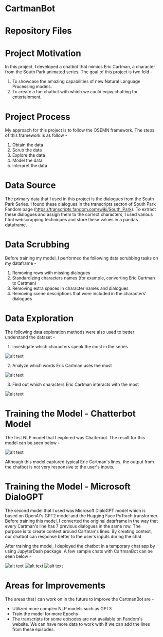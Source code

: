 # CartmanBot

# Repository Files

# Project Motivation
In this project, I developed a chatbot that mimics Eric Cartman, a character from the South Park animated series. The goal of this project is two fold -

1. To showcase the amazing capabilities of new Natural Language Processing models.
2. To create a fun chatbot with which we could enjoy chatting for entertainment.

# Project Process
My approach for this project is to follow the OSEMN framework. The steps of this framework is as follow - 

1. Obtain the data
2. Scrub the data
3. Explore the data
4. Model the data
5. Interpret the data

# Data Source
The primary data that I used in this project is the dialogues from the South Park Series. I found these dialogues in the transcripts secton of South Park Fandom page (https://transcripts.fandom.com/wiki/South_Park). To extract these dialogues and assign them to the correct characters, I used various html webscrapping techniques and store these values in a pandas dataframe.

# Data Scrubbing
Before training my model, I performed the following data scrubbing tasks on my dataframe - 
1. Removing rows with missing dialogues
2. Standardizing characters names (for example, converting Eric Cartman to Cartman)
3. Removing extra spaces in character names and dialogues
4. Removing scene descriptions that were included in the characters' dialogues

# Data Exploration
The following data exploration methods were also used to better understand the dataset - 
1. Investigate which characters speak the most in the series

![alt text](https://github.com/kyawsawhtoon/CartmanBot/blob/master/Most_lines.png)

2. Analyze which words Eric Cartman uses the most

![alt text](https://github.com/kyawsawhtoon/CartmanBot/blob/master/word_cloud.png)

3. Find out which characters Eric Cartman interacts with the most

![alt text](https://github.com/kyawsawhtoon/CartmanBot/blob/master/Most_Interact.png)

# Training the Model - Chatterbot Model
The first NLP model that I explored was Chatterbot. The result for this model can be seen below - 

![alt text](https://github.com/kyawsawhtoon/CartmanBot/blob/master/ChatterBot.JPG)

Although this model captured typical Eric Cartman's lines, the output from the chatbot is not very responsive to the user's inputs.

# Training the Model - Microsoft DialoGPT
The second model that I used was Microsoft DialoGPT model which is based on OpenAI's GPT2 model and the Hugging Face PyTorch transformer. Before training this model, I converted the original dataframe in the way that every Cartman's line has 7 previous dialogues in the same row. The purpose is to create context around Cartman's lines. By creating context, our chatbot can response better to the user's inputs during the chat.

After training the model, I deployed the chatbot in a temporary chat app by using JupyterDash package. A few sample chats with CartmanBot can be seen below - 

![alt text](https://github.com/kyawsawhtoon/CartmanBot/blob/master/chat1.JPG)
![alt text](https://github.com/kyawsawhtoon/CartmanBot/blob/master/chat2.JPG)
![alt text](https://github.com/kyawsawhtoon/CartmanBot/blob/master/chat3.JPG)

# Areas for Improvements

The areas that I can work on in the future to improve the CartmanBot are -

- Utilized more complex NLP models such as GPT3
- Train the model for more Epochs
- The transcripts for some episodes are not available on Fandom's website. We can have more data to work with if we can add the lines from these episodes.
